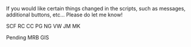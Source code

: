 If you would like certain things changed in the scripts, such as messages, additional buttons, etc... Please do let me know!

SCF
RC
CC
PG
NG
VW
JM
MK

Pending
MRB
GIS
